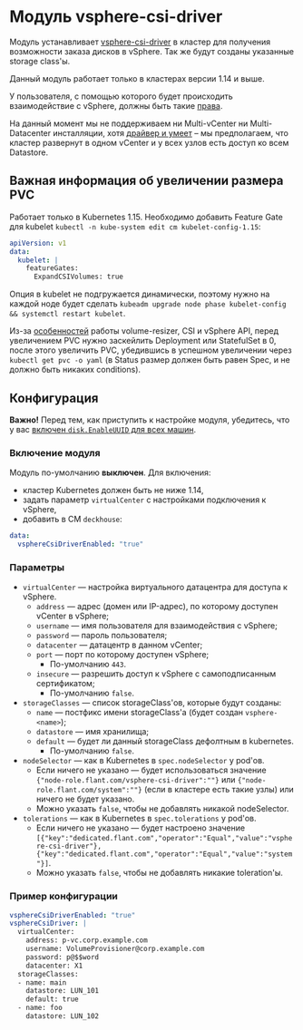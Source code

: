 Модуль vsphere-csi-driver
=======

Модуль устанавливает [vsphere-csi-driver](https://github.com/kubernetes-sigs/vsphere-csi-driver) в кластер для получения возможности заказа дисков в vSphere.
Так же будут созданы указанные storage class'ы.

Данный модуль работает только в кластерах версии 1.14 и выше.

У пользователя, с помощью которого будет происходить взаимодействие с vSphere, должны быть такие [права](https://vmware.github.io/vsphere-storage-for-kubernetes/documentation/vcp-roles.html#dynamic-provisioning).

На данный момент мы не поддерживаем ни Multi-vCenter ни Multi-Datacenter инсталляции, хотя [драйвер и умеет](https://github.com/kubernetes-sigs/vsphere-csi-driver/blob/v0.2.0/docs/deploying_ccm_and_csi_with_multi_dc_vc_aka_zones.md) – мы предполагаем, что кластер развернут в одном vCenter и у всех узлов есть доступ ко всем Datastore.

Важная информация об увеличении размера PVC
-----------------

Работает только в Kubernetes 1.15. Необходимо добавить Feature Gate для kubelet `kubectl -n kube-system edit cm kubelet-config-1.15`:

```yaml
apiVersion: v1
data:
  kubelet: |
    featureGates:
      ExpandCSIVolumes: true
```

Опция в kubelet не подгружается динамически, поэтому нужно на каждой ноде будет сделать `kubeadm upgrade node phase kubelet-config && systemctl restart kubelet`.

Из-за [особенностей](https://github.com/kubernetes-csi/external-resizer/issues/44) работы volume-resizer, CSI и vSphere API, перед увеличением PVC нужно заскейлить Deployment или StatefulSet в 0, после этого увеличить PVC, убедившись в успешном увеличении через `kubectl get pvc -o yaml` (в Status размер должен быть равен Spec, и не должно быть никаких conditions).

Конфигурация
------------

**Важно!** Перед тем, как приступить к настройке модуля, убедитесь, что у вас [включен `disk.EnableUUID` для всех машин](docs/disk_uuid.md).

### Включение модуля

Модуль по-умолчанию **выключен**. Для включения:
* кластер Kubernetes должен быть не ниже 1.14,
* задать параметр `virtualCenter` с настройками подключения к vSphere,
* добавить в CM `deckhouse`:

```yaml
data:
  vsphereCsiDriverEnabled: "true"
```

### Параметры

* `virtualCenter` — настройка виртуального датацентра для доступа к vSphere.
  * `address` — адрес (домен или IP-адрес), по которому доступен vCenter в vSphere;
  * `username` — имя пользователя для взаимодействия с vSphere;
  * `password` — пароль пользователя;
  * `datacenter` — датацентр в данном vCenter;
  * `port` — порт по которому доступен vSphere;
    * По-умолчанию `443`.
  * `insecure` — разрешить доступ к vSphere с самоподписанным сертификатом;
    * По-умолчанию `false`.
* `storageClasses` — список storageClass'ов, которые будут созданы:
  * `name` — постфикс имени storageClass'а (будет создан `vsphere-<name>`);
  * `datastore` — имя хранилища;
  * `default` — будет ли данный storageClass дефолтным в kubernetes.
    * По-умолчанию `false`.
* `nodeSelector` — как в Kubernetes в `spec.nodeSelector` у pod'ов.
    * Если ничего не указано — будет использоваться значение `{"node-role.flant.com/vsphere-csi-driver":""}` или `{"node-role.flant.com/system":""}` (если в кластере есть такие узлы) или ничего не будет указано.
    * Можно указать `false`, чтобы не добавлять никакой nodeSelector.
* `tolerations` — как в Kubernetes в `spec.tolerations` у pod'ов.
    * Если ничего не указано — будет настроено значение `[{"key":"dedicated.flant.com","operator":"Equal","value":"vsphere-csi-driver"},{"key":"dedicated.flant.com","operator":"Equal","value":"system"}]`.
    * Можно указать `false`, чтобы не добавлять никакие toleration'ы.

### Пример конфигурации

```yaml
vsphereCsiDriverEnabled: "true"
vsphereCsiDriver: |
  virtualCenter:
    address: p-vc.corp.example.com
    username: VolumeProvisioner@corp.example.com
    password: p@$$word
    datacenter: X1
  storageClasses:
  - name: main
    datastore: LUN_101
    default: true
  - name: foo
    datastore: LUN_102
```
